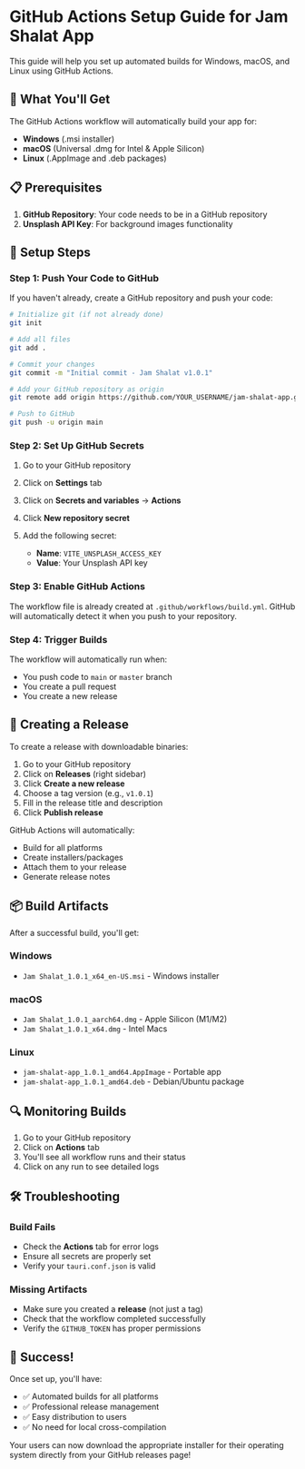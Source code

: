 # GitHub Actions Setup Guide for Jam Shalat App

This guide will help you set up automated builds for Windows, macOS, and Linux using GitHub Actions.

## 🚀 What You'll Get

The GitHub Actions workflow will automatically build your app for:
- **Windows** (.msi installer)
- **macOS** (Universal .dmg for Intel & Apple Silicon)
- **Linux** (.AppImage and .deb packages)

## 📋 Prerequisites

1. **GitHub Repository**: Your code needs to be in a GitHub repository
2. **Unsplash API Key**: For background images functionality

## 🔧 Setup Steps

### Step 1: Push Your Code to GitHub

If you haven't already, create a GitHub repository and push your code:

```bash
# Initialize git (if not already done)
git init

# Add all files
git add .

# Commit your changes
git commit -m "Initial commit - Jam Shalat v1.0.1"

# Add your GitHub repository as origin
git remote add origin https://github.com/YOUR_USERNAME/jam-shalat-app.git

# Push to GitHub
git push -u origin main
```

### Step 2: Set Up GitHub Secrets

1. Go to your GitHub repository
2. Click on **Settings** tab
3. Click on **Secrets and variables** → **Actions**
4. Click **New repository secret**
5. Add the following secret:

   - **Name**: `VITE_UNSPLASH_ACCESS_KEY`
   - **Value**: Your Unsplash API key

### Step 3: Enable GitHub Actions

The workflow file is already created at `.github/workflows/build.yml`. GitHub will automatically detect it when you push to your repository.

### Step 4: Trigger Builds

The workflow will automatically run when:
- You push code to `main` or `master` branch
- You create a pull request
- You create a new release

## 🎯 Creating a Release

To create a release with downloadable binaries:

1. Go to your GitHub repository
2. Click on **Releases** (right sidebar)
3. Click **Create a new release**
4. Choose a tag version (e.g., `v1.0.1`)
5. Fill in the release title and description
6. Click **Publish release**

GitHub Actions will automatically:
- Build for all platforms
- Create installers/packages
- Attach them to your release
- Generate release notes

## 📦 Build Artifacts

After a successful build, you'll get:

### Windows
- `Jam Shalat_1.0.1_x64_en-US.msi` - Windows installer

### macOS
- `Jam Shalat_1.0.1_aarch64.dmg` - Apple Silicon (M1/M2)
- `Jam Shalat_1.0.1_x64.dmg` - Intel Macs

### Linux
- `jam-shalat-app_1.0.1_amd64.AppImage` - Portable app
- `jam-shalat-app_1.0.1_amd64.deb` - Debian/Ubuntu package

## 🔍 Monitoring Builds

1. Go to your GitHub repository
2. Click on **Actions** tab
3. You'll see all workflow runs and their status
4. Click on any run to see detailed logs

## 🛠️ Troubleshooting

### Build Fails
- Check the **Actions** tab for error logs
- Ensure all secrets are properly set
- Verify your `tauri.conf.json` is valid

### Missing Artifacts
- Make sure you created a **release** (not just a tag)
- Check that the workflow completed successfully
- Verify the `GITHUB_TOKEN` has proper permissions

## 🎉 Success!

Once set up, you'll have:
- ✅ Automated builds for all platforms
- ✅ Professional release management
- ✅ Easy distribution to users
- ✅ No need for local cross-compilation

Your users can now download the appropriate installer for their operating system directly from your GitHub releases page!
